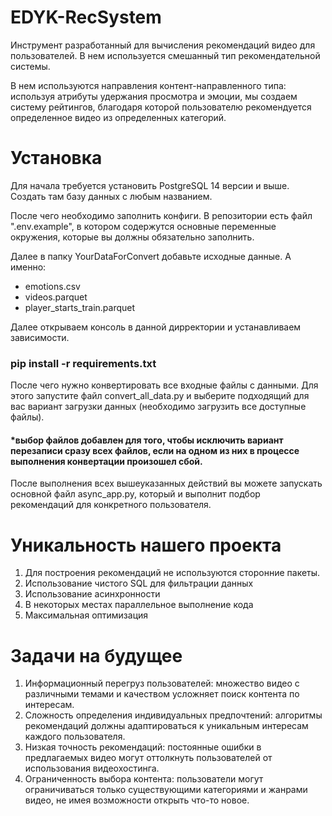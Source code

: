 
# EDYK-RecSystem

Инструмент разработанный для вычисления рекомендаций видео для пользователей. В нем используется смешанный тип рекомендательной системы.

В нем используются направления контент-направленного типа:
используя атрибуты удержания просмотра и эмоции, мы создаем систему рейтингов, благодаря которой пользователю рекомендуется определенное видео из определенных категорий.

# Установка
Для начала требуется установить PostgreSQL 14 версии и выше. 
Создать там базу данных c любым названием.

После чего необходимо заполнить конфиги.
В репозитории есть файл ".env.example", в котором содержутся основные переменные окружения, которые вы должны обязательно заполнить. 

Далее в папку YourDataForConvert добавьте исходные данные. 
А именно:
- emotions.csv
- videos.parquet
- player_starts_train.parquet

Далее открываем консоль в данной дирректории и устанавливаем зависимости. 

### pip install -r requirements.txt

После чего нужно конвертировать все входные файлы с данными.
Для этого запустите файл convert_all_data.py и выберите подходящий для вас вариант загрузки данных (необходимо загрузить все доступные файлы).

#### *выбор файлов добавлен для того, чтобы исключить вариант перезаписи сразу всех файлов, если на одном из них в процессе выполнения конвертации произошел сбой. 

После выполнения всех вышеуказанных действий вы можете запускать основной файл async_app.py, который и выполнит подбор рекомендаций для конкретного пользователя.

# Уникальность нашего проекта
1. Для построения рекомендаций не используются сторонние пакеты.
2. Использование чистого SQL  для фильтрации данных
3. Использование асинхронности
4. В некоторых местах параллельное выполнение кода
5. Максимальная оптимизация


# Задачи на будущее
1. Информационный перегруз пользователей: множество видео с различными темами и качеством усложняет поиск контента по интересам.
2. Сложность определения индивидуальных предпочтений: алгоритмы рекомендаций должны адаптироваться к уникальным интересам каждого пользователя.
3. Низкая точность рекомендаций: постоянные ошибки в предлагаемых видео могут оттолкнуть пользователей от использования видеохостинга.
4. Ограниченность выбора контента: пользователи могут ограничиваться только существующими категориями и жанрами видео, не имея возможности открыть что-то новое.
